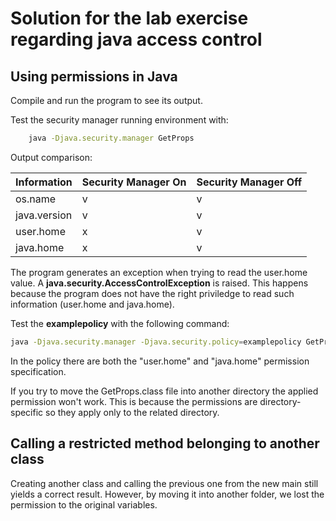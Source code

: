 # Solution for the lab exercise regarding java access control

## Using permissions in Java

Compile and run the program to see its output.

Test the security manager running environment with:

```bash
    java -Djava.security.manager GetProps
```

Output comparison:

| Information | Security Manager On | Security Manager Off |
| ----------- | ------------------- | -------------------- |
| os.name | v | v |
| java.version | v | v |
| user.home | x | v |
| java.home | x | v |

The program generates an exception when trying to read the user.home value. A **java.security.AccessControlException** is raised.
This happens because the program does not have the right priviledge to read such information (user.home and java.home).

Test the **examplepolicy** with the following command:
```bash
java -Djava.security.manager -Djava.security.policy=examplepolicy GetProps
```

In the policy there are both the "user.home" and "java.home" permission specification.

If you try to move the GetProps.class file into another directory the applied permission won't work. This is because the permissions are directory-specific so they apply only to the related directory.

## Calling a restricted method belonging to another class

Creating another class and calling the previous one from the new main still yields a correct result. However, by moving it into another folder, we lost the permission to the original variables.
